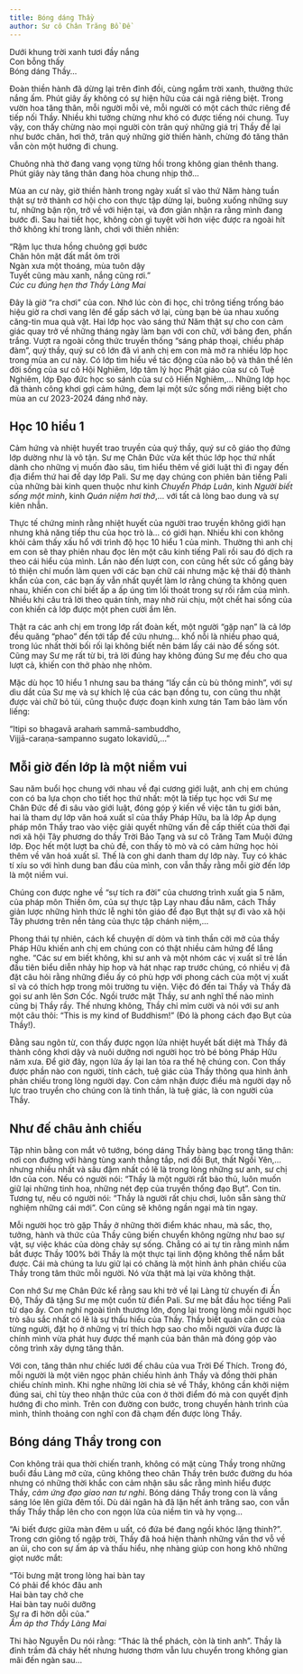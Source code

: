 ```yaml
---
title: Bóng dáng Thầy
author: Sư cô Chân Trăng Bồ Đề
---
```


<div class="verse"><p>Dưới khung trời xanh tươi đầy nắng<br/>
Con bỗng thấy<br/>
Bóng dáng Thầy…</p></div>

Đoàn thiền hành đã dừng lại trên đỉnh đồi, cùng ngắm trời xanh, thưởng thức nắng ấm. Phút giây ấy không có sự hiện hữu của cái ngã riêng biệt. Trong vườn hoa tăng thân, mỗi người mỗi vẻ, mỗi người có một cách thức riêng để tiếp nối Thầy. Nhiều khi tưởng chừng như khó có được tiếng nói chung. Tuy vậy, con thấy chừng nào mọi người còn trân quý những giá trị Thầy để lại như bước chân, hơi thở, trân quý những giờ thiền hành, chừng đó tăng thân vẫn còn một hướng đi chung.

Chuông nhà thờ đang vang vọng từng hồi trong không gian thênh thang. Phút giây này tăng thân đang hòa chung nhịp thở…

Mùa an cư này, giờ thiền hành trong ngày xuất sĩ vào thứ Năm hàng tuần thật sự trở thành cơ hội cho con thực tập dừng lại, buông xuống những suy tư, những bận rộn, trở về với hiện tại, và đơn giản nhận ra rằng mình đang bước đi. Sau hai tiết học, không còn gì tuyệt vời hơn việc được ra ngoài hít thở không khí trong lành, chơi với thiên nhiên:

<div class="verse"><p>“Rậm lục thưa hồng chuông gợi bước<br/>
Chân hôn mặt đất mắt ôm trời<br/>
Ngàn xưa một thoáng, mùa tuôn dậy<br/>
Tuyết cũng màu xanh, nắng cũng rơi.”<br/><cite><i>Cúc cu đúng hẹn</i> thơ Thầy Làng Mai</cite></p></div>

Đây là giờ “ra chơi” của con. Nhớ lúc còn đi học, chỉ trông tiếng trống báo hiệu giờ ra chơi vang lên để gấp sách vở lại, cùng bạn bè ùa nhau xuống căng-tin mua quà vặt. Hai lớp học vào sáng thứ Năm thật sự cho con cảm giác quay trở về những tháng ngày làm bạn với con chữ, với bảng đen, phấn trắng. Vượt ra ngoài công thức truyền thống “sáng pháp thoại, chiều pháp đàm”, quý thầy, quý sư cô lớn đã vì anh chị em con mà mở ra nhiều lớp học trong mùa an cư này. Có lớp tìm hiểu về tác động của não bộ và thân thể lên đời sống của sư cô Hội Nghiêm, lớp tâm lý học Phật giáo của sư cô Tuệ Nghiêm, lớp Đạo đức học so sánh của sư cô Hiến Nghiêm,… Những lớp học đã thành công khơi gợi cảm hứng, đem lại một sức sống mới riêng biệt cho mùa an cư 2023-2024 đáng nhớ này.

## Học 10 hiểu 1

Cảm hứng và nhiệt huyết trao truyền của quý thầy, quý sư cô giáo thọ đứng lớp dường như là vô tận. Sư mẹ Chân Đức vừa kết thúc lớp học thứ nhất dành cho những vị muốn đào sâu, tìm hiểu thêm về giới luật thì đi ngay đến địa điểm thứ hai để dạy lớp Pali. Sư mẹ dạy chúng con phiên bản tiếng Pali của những bài kinh quen thuộc như kinh *Chuyển Pháp Luân*, kinh *Người biết sống một mình*, kinh *Quán niệm hơi thở*,… với tất cả lòng bao dung và sự kiên nhẫn.

Thực tế chứng minh rằng nhiệt huyết của người trao truyền không giới hạn nhưng khả năng tiếp thu của học trò là… có giới hạn. Nhiều khi con không khỏi cảm thấy xấu hổ với trình độ học 10 hiểu 1 của mình. Thường thì anh chị em con sẽ thay phiên nhau đọc lên một câu kinh tiếng Pali rồi sau đó dịch ra theo cái hiểu của mình. Lần nào đến lượt con, con cũng hết sức cố gắng bày tỏ thiện chí muốn làm quen với các bạn chữ cái nhưng mặc kệ thái độ thành khẩn của con, các bạn ấy vẫn nhất quyết làm lơ rằng chúng ta không quen nhau, khiến con chỉ biết ấp a ấp úng tìm lối thoát trong sự rối rắm của mình. Nhiều khi câu trả lời theo quán tính, may nhờ rủi chịu, một chết hai sống của con khiến cả lớp được một phen cười ầm lên.

Thật ra các anh chị em trong lớp rất đoàn kết, một người “gặp nạn” là cả lớp đều quăng “phao” đến tới tấp để cứu nhưng… khổ nỗi là nhiều phao quá, trong lúc nhất thời bối rối lại không biết nên bám lấy cái nào để sống sót. Cũng may Sư mẹ rất từ bi, trả lời đúng hay không đúng Sư mẹ đều cho qua lượt cả, khiến con thở phào nhẹ nhõm.

Mặc dù học 10 hiểu 1 nhưng sau ba tháng “lấy cần cù bù thông minh”, với sự dìu dắt của Sư mẹ và sự khích lệ của các bạn đồng tu, con cũng thu nhặt được vài chữ bỏ túi, cũng thuộc được đoạn kinh xưng tán Tam bảo làm vốn liếng:

<div class="verse"><p>“Itipi so bhagavā arahaṁ sammā-sambuddho,<br/>
Vijjā-caraṇa-sampanno sugato lokavidū,…”</p>

## Mỗi giờ đến lớp là một niềm vui

Sau năm buổi học chung với nhau về đại cương giới luật, anh chị em chúng con có ba lựa chọn cho tiết học thứ nhất: một là tiếp tục học với Sư mẹ Chân Đức để đi sâu vào giới luật, đóng góp ý kiến về việc tân tu giới bản, hai là tham dự lớp văn hoá xuất sĩ của thầy Pháp Hữu, ba là lớp Áp dụng pháp môn Thầy trao vào việc giải quyết những vấn đề cấp thiết của thời đại nơi xã hội Tây phương do thầy Trời Bảo Tạng và sư cô Trăng Tam Muội đứng lớp. Đọc hết một lượt ba chủ đề, con thấy tò mò và có cảm hứng học hỏi thêm về văn hoá xuất sĩ. Thế là con ghi danh tham dự lớp này. Tuy có khác tí xíu so với hình dung ban đầu của mình, con vẫn thấy rằng mỗi giờ đến lớp là một niềm vui.

Chúng con được nghe về “sự tích ra đời” của chương trình xuất gia 5 năm, của pháp môn Thiền ôm, của sự thực tập Lạy nhau đầu năm, cách Thầy giản lược những hình thức lễ nghi tôn giáo để đạo Bụt thật sự đi vào xã hội Tây phương trên nền tảng của thực tập chánh niệm,…

Phong thái tự nhiên, cách kể chuyện dí dỏm và tinh thần cởi mở của thầy Pháp Hữu khiến anh chị em chúng con có thật nhiều cảm hứng để lắng nghe. “Các sư em biết không, khi sư anh và một nhóm các vị xuất sĩ trẻ lần đầu tiên biểu diễn nhảy hip hop và hát nhạc rap trước chúng, có nhiều vị đã đặt câu hỏi rằng những điều ấy có phù hợp với phong cách của một vị xuất sĩ và có thích hợp trong môi trường tu viện. Việc đó đến tai Thầy và Thầy đã gọi sư anh lên Sơn Cốc. Ngồi trước mặt Thầy, sư anh nghĩ thế nào mình cũng bị Thầy rầy. Thế nhưng không, Thầy chỉ mỉm cười và nói với sư anh một câu thôi: “This is my kind of Buddhism!” (Đó là phong cách đạo Bụt của Thầy!).

Đằng sau ngôn từ, con thấy được ngọn lửa nhiệt huyết bất diệt mà Thầy đã thành công khơi dậy và nuôi dưỡng nơi người học trò bé bỏng Pháp Hữu năm xưa. Để giờ đây, ngọn lửa ấy lại lan tỏa ra thế hệ chúng con. Con thấy được phần nào con người, tính cách, tuệ giác của Thầy thông qua hình ảnh phản chiếu trong lòng người dạy. Con cảm nhận được điều mà người dạy nỗ lực trao truyền cho chúng con là tinh thần, là tuệ giác, là con người của Thầy.

## Như đế châu ảnh chiếu

Tập nhìn bằng con mắt vô tướng, bóng dáng Thầy bàng bạc trong tăng thân: nơi con đường với hàng tùng xanh thẳng tắp, nơi đồi Bụt, thất Ngồi Yên,… nhưng nhiều nhất và sâu đậm nhất có lẽ là trong lòng những sư anh, sư chị lớn của con. Nếu có người nói: “Thầy là một người rất bảo thủ, luôn muốn giữ lại những tinh hoa, những nét đẹp của truyền thống đạo Bụt”. Con tin. Tương tự, nếu có người nói: “Thầy là người rất chịu chơi, luôn sẵn sàng thử nghiệm những cái mới”. Con cũng sẽ không ngần ngại mà tin ngay.

Mỗi người học trò gặp Thầy ở những thời điểm khác nhau, mà sắc, thọ, tưởng, hành và thức của Thầy cũng biến chuyển không ngừng như bao sự vật, sự việc khác của dòng chảy sự sống. Chẳng có ai tự tin rằng mình nắm bắt được Thầy 100% bởi Thầy là một thực tại linh động không thể nắm bắt được. Cái mà chúng ta lưu giữ lại có chăng là một hình ảnh phản chiếu của Thầy trong tâm thức mỗi người. Nó vừa thật mà lại vừa không thật.

Con nhớ Sư mẹ Chân Đức kể rằng sau khi trở về lại Làng từ chuyến đi Ấn Độ, Thầy đã tặng Sư mẹ một cuốn từ điển Pali. Sư mẹ bắt đầu học tiếng Pali từ dạo ấy. Con nghĩ ngoài tình thương lớn, đọng lại trong lòng mỗi người học trò sâu sắc nhất có lẽ là sự thấu hiểu của Thầy. Thầy biết quán căn cơ của từng người, đặt họ ở những vị trí thích hợp sao cho mỗi người vừa được là chính mình vừa phát huy được thế mạnh của bản thân mà đóng góp vào công trình xây dựng tăng thân.

Với con, tăng thân như chiếc lưới đế châu của vua Trời Đế Thích. Trong đó, mỗi người là một viên ngọc phản chiếu hình ảnh Thầy và đồng thời phản chiếu chính mình. Khi nghe những lời chia sẻ về Thầy, không cần khởi niệm đúng sai, chỉ tùy theo nhận thức của con ở thời điểm đó mà con quyết định hướng đi cho mình. Trên con đường con bước, trong chuyến hành trình của mình, thỉnh thoảng con nghĩ con đã chạm đến được lòng Thầy.

## Bóng dáng Thầy trong con

Con không trải qua thời chiến tranh, không có mặt cùng Thầy trong những buổi đầu Làng mở cửa, cũng không theo chân Thầy trên bước đường du hóa nhưng có những thời khắc con cảm nhận sâu sắc rằng mình hiểu được Thầy, *cảm ứng đạo giao nan tư nghì*. Bóng dáng Thầy trong con là vầng sáng lóe lên giữa đêm tối. Dù dải ngân hà đã lặn hết ánh trăng sao, con vẫn thấy Thầy thắp lên cho con ngọn lửa của niềm tin và hy vọng…

“Ai biết được giữa màn đêm u uất, có đứa bé đang ngồi khóc lặng thinh?”. Trong cơn giông tố ngập trời, Thầy đã hoá hiện thành những vần thơ vỗ về an ủi, cho con sự ấm áp và thấu hiểu, nhẹ nhàng giúp con hong khô những giọt nước mắt:

<div class="verse"><p>“Tôi bưng mặt trong lòng hai bàn tay<br/>
Có phải để khóc đâu anh<br/>
Hai bàn tay chở che<br/>
Hai bàn tay nuôi dưỡng<br/>
Sự ra đi hờn dỗi của.”<br/><cite><i>Ấm áp</i> thơ Thầy Làng Mai</cite></p></div>

Thi hào Nguyễn Du nói rằng: “Thác là thể phách, còn là tinh anh”. Thầy là đỉnh trầm đã cháy hết nhưng hương thơm vẫn lưu chuyển trong không gian mãi đến ngàn sau…